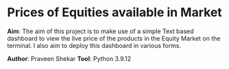 
# Prices of Equities available in Market

**Aim**: The aim of this project is to make use of a simple Text based dashboard to view the live price of the products in the Equity Market on the terminal. I also aim to deploy this dashboard in various forms.

**Author**: Praveen Shekar
**Tool**: Python 3.9.12


